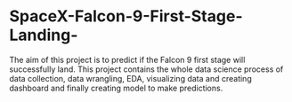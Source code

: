 # SpaceX-Falcon-9-First-Stage-Landing-
The aim of this project is to predict if the Falcon 9 first stage will successfully land. This project contains the whole data science process of data collection, data wrangling, EDA, visualizing data and creating dashboard and finally creating model to make predictions.  
